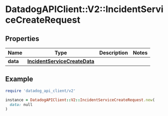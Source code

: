 # DatadogAPIClient::V2::IncidentServiceCreateRequest

## Properties

| Name | Type | Description | Notes |
| ---- | ---- | ----------- | ----- |
| **data** | [**IncidentServiceCreateData**](IncidentServiceCreateData.md) |  |  |

## Example

```ruby
require 'datadog_api_client/v2'

instance = DatadogAPIClient::V2::IncidentServiceCreateRequest.new(
  data: null
)
```

